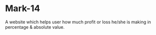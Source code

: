 # Mark-14
 A website which helps user how much profit or loss he/she is making in percentage & absolute value.
